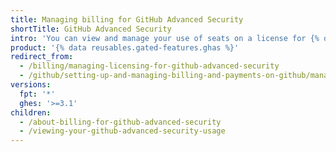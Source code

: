 ```yaml
---
title: Managing billing for GitHub Advanced Security
shortTitle: GitHub Advanced Security
intro: 'You can view and manage your use of seats on a license for {% data variables.product.prodname_advanced_security %}.'
product: '{% data reusables.gated-features.ghas %}'
redirect_from:
  - /billing/managing-licensing-for-github-advanced-security
  - /github/setting-up-and-managing-billing-and-payments-on-github/managing-licensing-for-github-advanced-security
versions:
  fpt: '*'
  ghes: '>=3.1'
children:
  - /about-billing-for-github-advanced-security
  - /viewing-your-github-advanced-security-usage
---
```


